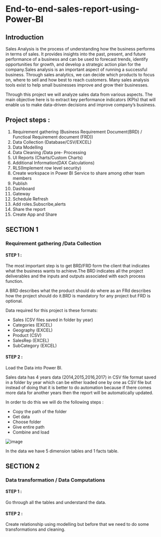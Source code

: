 # End-to-end-sales-report-using-Power-BI

## Introduction

Sales Analysis is the process of understanding how the business performs in terms of sales. It provides insights into the past, present, and future performance of a business and can be used to forecast trends, identify opportunities for growth, and develop a strategic action plan for the company.Sales analysis is an important aspect of running a successful business. Through sales analytics, we can decide which products to focus on, where to sell and how best to reach customers. Many sales analysis tools exist to help small businesses improve and grow their businesses.

Through this project we will analyze sales data from various aspects. The main objective here is to extract key performance indicators (KPIs) that will enable us to make data-driven decisions and improve company’s business.  

## Project steps :

1. Requirement gathering (Business Requirement Document(BRD) / Functioal Requirement document (FRD))
2. Data Collection (Database/CSV/EXCEL)
3. Data Modelling
4. Data Cleaning /Data pre- Processing
5. UI Reports (Charts/Custom Charts)
6. Additional Information(DAX Calculations)
7. RLS(Implement row level security)
8. Create workspace in Power BI Service to share among other team members
9. Publish
10. Dashboard
11. Gateway
12. Schedule Refresh
13. Add roles.Subscribe,alerts
14. Share the report
15. Create App and Share

## SECTION 1

### Requirement gathering /Data Collection

#### STEP 1 : 

The most important step is to get BRD/FRD form the client that indicates what the business wants to achieve.The BRD indicates all the project deliverables and the inputs and outputs associated with each process function.

A BRD describes what the product should do where as an FRd describes how the project should do it.BRD is mandatory for any project but FRD is optional.

Data required for this project is these formats:
* Sales (CSV files saved in folder by year)
* Categories (EXCEL)
* Geography (EXCEL)
* Product (CSV)
* SalesRep (EXCEL)
* SubCategory (EXCEL)


#### STEP 2 :

Load the Data into Power BI.

Sales data has 4 years data (2014,2015,2016,2017) in CSV file format saved in a folder by year which can be either loaded one by one as CSV file but instead of doing that it is better to do automation because if there comes more data for another years then the report will be automatically updated.

In order to do this we will do the following steps :

* Copy the path of the folder
* Get data
* Choose folder
* Give entire path
* Combine and load

![image](https://user-images.githubusercontent.com/105121789/214292911-9108f9e7-52fe-4409-880b-9eb8e25acc4c.png)

In the data we have 5 dimension tables and 1 facts table.

     
## SECTION 2

###  Data transformation / Data Computations

#### STEP 1 :

Go through all the tables and understand the data.

#### STEP 2 :

Create relationship using modelling but before that we need to do some transformations and cleaning.
